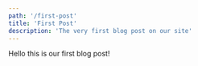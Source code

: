 ```yaml
---
path: '/first-post'
title: 'First Post'
description: 'The very first blog post on our site'
---
```


Hello this is our first blog post!